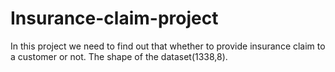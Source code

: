 # Insurance-claim-project
In this project we need to find out that whether to provide insurance claim to a customer or not.
The shape of the dataset(1338,8).
